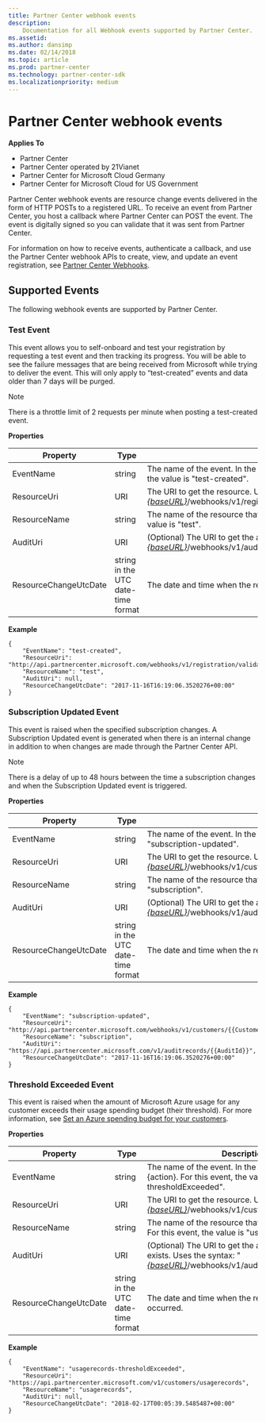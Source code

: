 ```yaml
---
title: Partner Center webhook events
description: 
    Documentation for all Webhook events supported by Partner Center.
ms.assetid: 
ms.author: dansimp
ms.date: 02/14/2018
ms.topic: article
ms.prod: partner-center
ms.technology: partner-center-sdk
ms.localizationpriority: medium
---
```


# Partner Center webhook events

**Applies To**

-   Partner Center
-   Partner Center operated by 21Vianet
-   Partner Center for Microsoft Cloud Germany
-   Partner Center for Microsoft Cloud for US Government

Partner Center webhook events are resource change events delivered in the form of HTTP POSTs to a registered URL. To receive an event from Partner Center, you host a callback where Partner Center can POST the event. The event is digitally signed so you can validate that it was sent from Partner Center. 

For information on how to receive events, authenticate a callback, and use the Partner Center webhook APIs to create, view, and update an event registration, see [Partner Center Webhooks](partner-center-webhooks.md).


## <span id="supportedEvents"></span><span id="SUPPORTEDEVENTS"></span>Supported Events

The following webhook events are supported by Partner Center.

### <span id="testEvent"></span><span id="TESTEVENT"></span>Test Event

This event allows you to self-onboard and test your registration by requesting a test event and then tracking its progress. You will be able to see the failure messages that are being received from Microsoft while trying to deliver the event. This will only apply to “test-created” events and data older than 7 days will be purged.

>[!NOTE]
>There is a throttle limit of 2 requests per minute when posting a test-created event.

**Properties**

| Property                  | Type                               | Description                                                                                                  |
|---------------------------|------------------------------------|--------------------------------------------------------------------------------------------------------------|
| EventName                 | string                             | The name of the event. In the form {resource}-{action}. For this event, the value is "test-created".                                          |
| ResourceUri               | URI                                | The URI to get the resource. Uses the syntax: "[*{baseURL}*](partner-center-rest-urls.md)/webhooks/v1/registration/validationEvents/{{CorrelationId}}" |
| ResourceName              | string                             | The name of the resource that will trigger the event. For this event, the value is "test".                                  |
| AuditUri                  | URI                                | (Optional) The URI to get the audit record, if it exists. Uses the syntax: "[*{baseURL}*](partner-center-rest-urls.md)/webhooks/v1/auditrecords/{{AuditId}}" |
| ResourceChangeUtcDate     | string in the UTC date-time format | The date and time when the resource change occurred.                                                         |



**Example**

```
{
    "EventName": "test-created",
    "ResourceUri": "http://api.partnercenter.microsoft.com/webhooks/v1/registration/validationEvents/{{CorrelationId}}",
    "ResourceName": "test",
    "AuditUri": null,
    "ResourceChangeUtcDate": "2017-11-16T16:19:06.3520276+00:00"
}
```


### <span id="subscriptionUpdatedEvent"></span><span id="SUBSCRIPTIONUPDATEDEVENT"></span>Subscription Updated Event

This event is raised when the specified subscription changes. A Subscription Updated event is generated when there is an internal change in addition to when changes are made through the Partner Center API. 

>[!NOTE]
>There is a delay of up to 48 hours between the time a subscription changes and when the Subscription Updated event is triggered.  

**Properties**

| Property                  | Type                               | Description                                                                                                  |
|---------------------------|------------------------------------|--------------------------------------------------------------------------------------------------------------|
| EventName                 | string                             | The name of the event. In the form {resource}-{action}. For this event, the value is "subscription-updated".                                  |
| ResourceUri               | URI                                | The URI to get the resource. Uses the syntax: "[*{baseURL}*](partner-center-rest-urls.md)/webhooks/v1/customers/{{CustomerId}}/subscriptions/{{SubscriptionId}}" |
| ResourceName              | string                             | The name of the resource that will trigger the event. For this event, the value is "subscription".                          |
| AuditUri                  | URI                                | (Optional) The URI to get the audit record, if it exists. Uses the syntax: "[*{baseURL}*](partner-center-rest-urls.md)/webhooks/v1/auditrecords/{{AuditId}}" |
| ResourceChangeUtcDate     | string in the UTC date-time format | The date and time when the resource change occurred.                                                         |



**Example**

```
{
    "EventName": "subscription-updated",
    "ResourceUri": "http://api.partnercenter.microsoft.com/webhooks/v1/customers/{{CustomerId}}/subscriptions/{{SubscriptionId}}",
    "ResourceName": "subscription",
    "AuditUri": "https://api.partnercenter.microsoft.com/v1/auditrecords/{{AuditId}}", 
    "ResourceChangeUtcDate": "2017-11-16T16:19:06.3520276+00:00"
}
```


### <span id="thresholdExceededEvent"></span><span id="THRESHOLDEXCEEDEDEVENT"></span>Threshold Exceeded Event

This event is raised when the amount of Microsoft Azure usage for any customer exceeds their usage spending budget (their threshold). For more information, see  [Set an Azure spending budget for your customers](https://msdn.microsoft.com/en-us/partner-center/set-an-azure-spending-budget-for-your-customers).

**Properties**

| Property                  | Type                               | Description                                                                                                  |
|---------------------------|------------------------------------|--------------------------------------------------------------------------------------------------------------|
| EventName                 | string                             | The name of the event. In the form {resource}-{action}. For this event, the value is "usagerecords-thresholdExceeded".                                  |
| ResourceUri               | URI                                | The URI to get the resource. Uses the syntax: "[*{baseURL}*](partner-center-rest-urls.md)/webhooks/v1/customers/usagerecords" |
| ResourceName              | string                             | The name of the resource that will trigger the event. For this event, the value is "usagerecords".                          |
| AuditUri                  | URI                                | (Optional) The URI to get the audit record, if it exists. Uses the syntax: "[*{baseURL}*](partner-center-rest-urls.md)/webhooks/v1/auditrecords/{{AuditId}}" |
| ResourceChangeUtcDate     | string in the UTC date-time format | The date and time when the resource change occurred.                                                         |



**Example**

```
{
    "EventName": "usagerecords-thresholdExceeded",
    "ResourceUri": "https://api.partnercenter.microsoft.com/v1/customers/usagerecords",
    "ResourceName": "usagerecords",
    "AuditUri": null,
    "ResourceChangeUtcDate": "2018-02-17T00:05:39.5485487+00:00"
}
```



